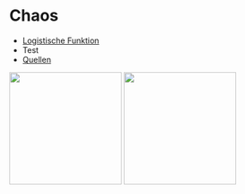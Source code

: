 # Chaos

* [Logistische Funktion](https://www.geogebra.org/m/mbznmn6k)
* Test
* [Quellen](Quellennachweis.pdf)

<img src="https://thumbs.gfycat.com/PlushCelebratedKronosaurus-size_restricted.gif" width="200" height="200"/>

<img src="https://thumbs.gfycat.com/FlickeringMixedAmericanbulldog-small.gif" width="200" height="200"/>

